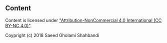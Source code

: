 ## Content

Content is licensed under ["Attribution-NonCommercial 4.0 International (CC BY-NC 4.0)"](https://creativecommons.org/licenses/by-nc/4.0/).

Coypright (c) 2018 Saeed Gholami Shahbandi
